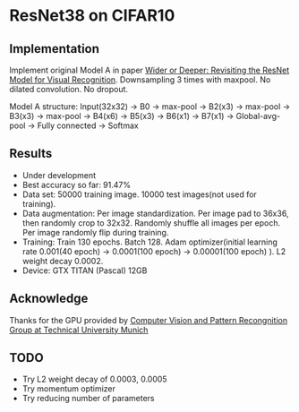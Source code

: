 # ResNet38 on CIFAR10

## Implementation

Implement original Model A in paper [Wider or Deeper: Revisiting the ResNet Model for Visual Recognition](https://arxiv.org/abs/1611.10080).
Downsampling 3 times with maxpool. No dilated convolution. No dropout.

Model A structure: Input(32x32) -> B0 -> max-pool -> B2(x3) -> max-pool -> B3(x3) -> max-pool -> B4(x6) -> B5(x3) -> B6(x1) -> B7(x1) ->
Global-avg-pool -> Fully connected -> Softmax

## Results

- Under development
- Best accuracy so far: 91.47%
- Data set: 50000 training image. 10000 test images(not used for training).
- Data augmentation: Per image standardization. Per image pad to 36x36, then randomly crop to 32x32. Randomly shuffle all images per epoch. Per image randomly flip during training.
- Training: Train 130 epochs. Batch 128. Adam optimizer(initial learning rate 0.001(40 epoch) -> 0.0001(100 epoch) -> 0.00001(100 epoch) ). L2 weight decay 0.0002.
- Device: GTX TITAN (Pascal) 12GB

## Acknowledge

Thanks for the GPU provided by [Computer Vision and Pattern Recongnition Group at Technical University Munich](https://vision.in.tum.de/)

## TODO

- Try L2 weight decay of 0.0003, 0.0005
- Try momentum optimizer
- Try reducing number of parameters
